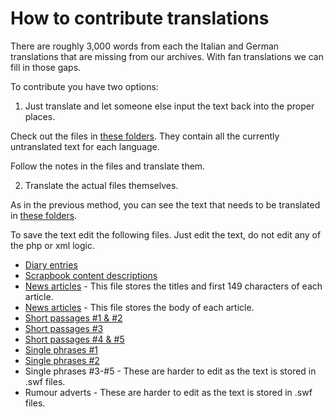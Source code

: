 # How to contribute translations

There are roughly 3,000 words from each the Italian and German translations that are missing from our archives. With fan translations we can fill in those gaps.

To contribute you have two options:

1. Just translate and let someone else input the text back into the proper places.

 Check out the files in [these folders](). They contain all the currently untranslated text for each language.
 
 Follow the notes in the files and translate them.

2. Translate the actual files themselves.

 As in the previous method, you can see the text that needs to be translated in [these folders]().
 
 To save the text edit the following files. Just edit the text, do not edit any of the php or xml logic.
 
 - [Diary entries](https://github.com/jkrowling-official-website/jkrowling-official-website/blob/master/cfm/desktop.php)
 - [Scrapbook content descriptions](https://github.com/jkrowling-official-website/jkrowling-official-website/blob/master/cfm/secretcontent_get.php)
 - [News articles](https://github.com/jkrowling-official-website/jkrowling-official-website/blob/master/cfm/news_listarchive.php) - This file stores the titles and first 149 characters of each article.
 - [News articles](https://github.com/jkrowling-official-website/jkrowling-official-website/blob/master/cfm/news_getarticle.php) - This file stores the body of each article.
 - [Short passages #1 & #2](https://github.com/jkrowling-official-website/jkrowling-official-website/blob/master/cfm/fansites.php)
 - [Short passages #3](https://github.com/jkrowling-official-website/jkrowling-official-website/blob/master/cfm/faq_poll.php)
 - [Short passages #4 & #5](https://github.com/jkrowling-official-website/jkrowling-official-website/blob/master/cfm/secretcontent_get.php)
 - [Single phrases #1](https://github.com/jkrowling-official-website/jkrowling-official-website/blob/master/cfm/rubbishbin.php)
 - [Single phrases #2](https://github.com/jkrowling-official-website/jkrowling-official-website/blob/master/cfm/exam_get.php)
 - Single phrases #3-#5 - These are harder to edit as the text is stored in .swf files.
 - Rumour adverts - These are harder to edit as the text is stored in .swf files.